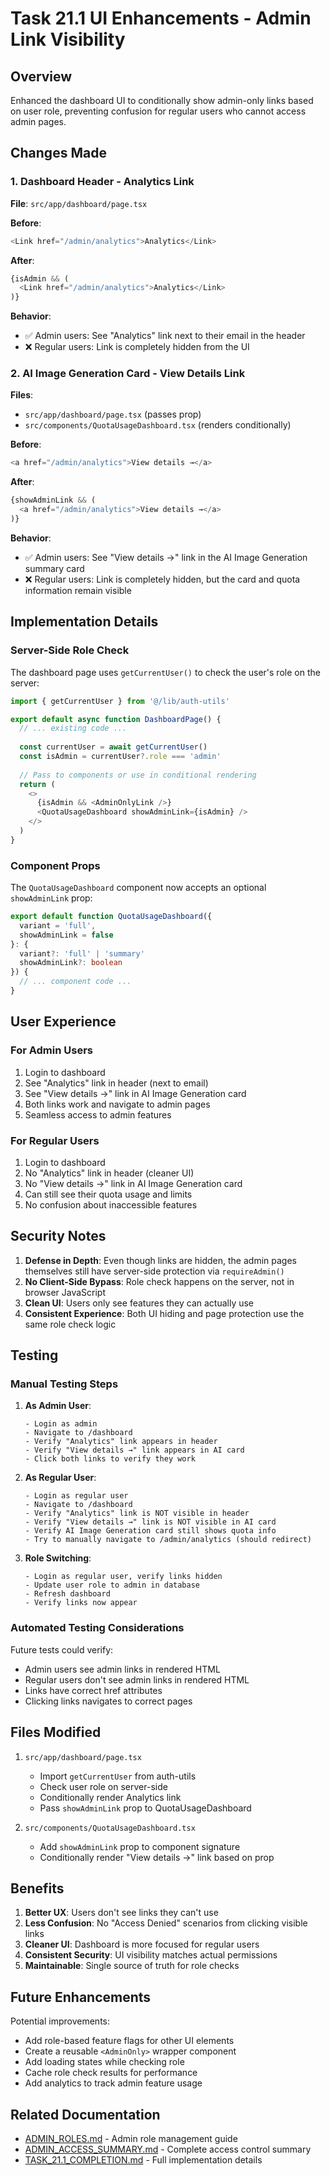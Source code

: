 # Task 21.1 UI Enhancements - Admin Link Visibility

## Overview
Enhanced the dashboard UI to conditionally show admin-only links based on user role, preventing confusion for regular users who cannot access admin pages.

## Changes Made

### 1. Dashboard Header - Analytics Link
**File**: `src/app/dashboard/page.tsx`

**Before**:
```typescript
<Link href="/admin/analytics">Analytics</Link>
```

**After**:
```typescript
{isAdmin && (
  <Link href="/admin/analytics">Analytics</Link>
)}
```

**Behavior**:
- ✅ Admin users: See "Analytics" link next to their email in the header
- ❌ Regular users: Link is completely hidden from the UI

### 2. AI Image Generation Card - View Details Link
**Files**: 
- `src/app/dashboard/page.tsx` (passes prop)
- `src/components/QuotaUsageDashboard.tsx` (renders conditionally)

**Before**:
```typescript
<a href="/admin/analytics">View details →</a>
```

**After**:
```typescript
{showAdminLink && (
  <a href="/admin/analytics">View details →</a>
)}
```

**Behavior**:
- ✅ Admin users: See "View details →" link in the AI Image Generation summary card
- ❌ Regular users: Link is completely hidden, but the card and quota information remain visible

## Implementation Details

### Server-Side Role Check
The dashboard page uses `getCurrentUser()` to check the user's role on the server:

```typescript
import { getCurrentUser } from '@/lib/auth-utils'

export default async function DashboardPage() {
  // ... existing code ...
  
  const currentUser = await getCurrentUser()
  const isAdmin = currentUser?.role === 'admin'
  
  // Pass to components or use in conditional rendering
  return (
    <>
      {isAdmin && <AdminOnlyLink />}
      <QuotaUsageDashboard showAdminLink={isAdmin} />
    </>
  )
}
```

### Component Props
The `QuotaUsageDashboard` component now accepts an optional `showAdminLink` prop:

```typescript
export default function QuotaUsageDashboard({ 
  variant = 'full',
  showAdminLink = false
}: { 
  variant?: 'full' | 'summary'
  showAdminLink?: boolean
}) {
  // ... component code ...
}
```

## User Experience

### For Admin Users
1. Login to dashboard
2. See "Analytics" link in header (next to email)
3. See "View details →" link in AI Image Generation card
4. Both links work and navigate to admin pages
5. Seamless access to admin features

### For Regular Users
1. Login to dashboard
2. No "Analytics" link in header (cleaner UI)
3. No "View details →" link in AI Image Generation card
4. Can still see their quota usage and limits
5. No confusion about inaccessible features

## Security Notes

1. **Defense in Depth**: Even though links are hidden, the admin pages themselves still have server-side protection via `requireAdmin()`
2. **No Client-Side Bypass**: Role check happens on the server, not in browser JavaScript
3. **Clean UI**: Users only see features they can actually use
4. **Consistent Experience**: Both UI hiding and page protection use the same role check logic

## Testing

### Manual Testing Steps

1. **As Admin User**:
   ```
   - Login as admin
   - Navigate to /dashboard
   - Verify "Analytics" link appears in header
   - Verify "View details →" link appears in AI card
   - Click both links to verify they work
   ```

2. **As Regular User**:
   ```
   - Login as regular user
   - Navigate to /dashboard
   - Verify "Analytics" link is NOT visible in header
   - Verify "View details →" link is NOT visible in AI card
   - Verify AI Image Generation card still shows quota info
   - Try to manually navigate to /admin/analytics (should redirect)
   ```

3. **Role Switching**:
   ```
   - Login as regular user, verify links hidden
   - Update user role to admin in database
   - Refresh dashboard
   - Verify links now appear
   ```

### Automated Testing Considerations

Future tests could verify:
- Admin users see admin links in rendered HTML
- Regular users don't see admin links in rendered HTML
- Links have correct href attributes
- Clicking links navigates to correct pages

## Files Modified

1. `src/app/dashboard/page.tsx`
   - Import `getCurrentUser` from auth-utils
   - Check user role on server-side
   - Conditionally render Analytics link
   - Pass `showAdminLink` prop to QuotaUsageDashboard

2. `src/components/QuotaUsageDashboard.tsx`
   - Add `showAdminLink` prop to component signature
   - Conditionally render "View details →" link based on prop

## Benefits

1. **Better UX**: Users don't see links they can't use
2. **Less Confusion**: No "Access Denied" scenarios from clicking visible links
3. **Cleaner UI**: Dashboard is more focused for regular users
4. **Consistent Security**: UI visibility matches actual permissions
5. **Maintainable**: Single source of truth for role checks

## Future Enhancements

Potential improvements:
- Add role-based feature flags for other UI elements
- Create a reusable `<AdminOnly>` wrapper component
- Add loading states while checking role
- Cache role check results for performance
- Add analytics to track admin feature usage

## Related Documentation

- [ADMIN_ROLES.md](./ADMIN_ROLES.md) - Admin role management guide
- [ADMIN_ACCESS_SUMMARY.md](./ADMIN_ACCESS_SUMMARY.md) - Complete access control summary
- [TASK_21.1_COMPLETION.md](./TASK_21.1_COMPLETION.md) - Full implementation details
